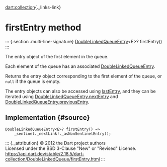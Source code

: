 [dart:collection](../../dart-collection/dart-collection-library){._links-link}

firstEntry method
=================

::: {.section .multi-line-signature}
[DoubleLinkedQueueEntry](../doublelinkedqueueentry-class)\<E\>?
firstEntry()
:::

The entry object of the first element in the queue.

Each element of the queue has an associated
[DoubleLinkedQueueEntry](../doublelinkedqueueentry-class).

Returns the entry object corresponding to the first element of the
queue, or `null` if the queue is empty.

The entry objects can also be accessed using [lastEntry](lastentry), and
they can be iterated using
[DoubleLinkedQueueEntry.nextEntry](../doublelinkedqueueentry/nextentry)
and
[DoubleLinkedQueueEntry.previousEntry](../doublelinkedqueueentry/previousentry).

Implementation {#source}
--------------

``` {.language-dart data-language="dart"}
DoubleLinkedQueueEntry<E>? firstEntry() =>
    _sentinel._nextLink!._asNonSentinelEntry();
```

::: {._attribution}
© 2012 the Dart project authors\
Licensed under the BSD 3-Clause \"New\" or \"Revised\" License.\
<https://api.dart.dev/stable/2.18.5/dart-collection/DoubleLinkedQueue/firstEntry.html>
:::
